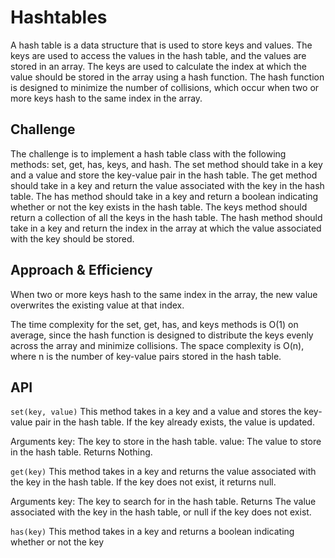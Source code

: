 # Hashtables

A hash table is a data structure that is used to store keys and values. The keys are used to access the values in the hash table, and the values are stored in an array. The keys are used to calculate the index at which the value should be stored in the array using a hash function. The hash function is designed to minimize the number of collisions, which occur when two or more keys hash to the same index in the array.

## Challenge

The challenge is to implement a hash table class with the following methods: set, get, has, keys, and hash. The set method should take in a key and a value and store the key-value pair in the hash table. The get method should take in a key and return the value associated with the key in the hash table. The has method should take in a key and return a boolean indicating whether or not the key exists in the hash table. The keys method should return a collection of all the keys in the hash table. The hash method should take in a key and return the index in the array at which the value associated with the key should be stored.

## Approach & Efficiency

When two or more keys hash to the same index in the array, the new value overwrites the existing value at that index.

The time complexity for the set, get, has, and keys methods is O(1) on average, since the hash function is designed to distribute the keys evenly across the array and minimize collisions. The space complexity is O(n), where n is the number of key-value pairs stored in the hash table.

## API

`set(key, value)`
This method takes in a key and a value and stores the key-value pair in the hash table. If the key already exists, the value is updated.

Arguments
key: The key to store in the hash table.
value: The value to store in the hash table.
Returns
Nothing.

`get(key)`
This method takes in a key and returns the value associated with the key in the hash table. If the key does not exist, it returns null.

Arguments
key: The key to search for in the hash table.
Returns
The value associated with the key in the hash table, or null if the key does not exist.

`has(key)`
This method takes in a key and returns a boolean indicating whether or not the key
